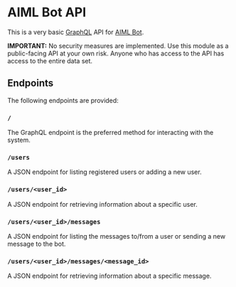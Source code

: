# AIML Bot API

This is a very basic [GraphQL](http://graphql.org/) API for 
[AIML Bot](https://github.com/hosford42/aiml_bot).

**IMPORTANT:** No security measures are implemented. Use this module
as a public-facing API at your own risk. Anyone who has access to the
API has access to the entire data set.

## Endpoints

The following endpoints are provided:

### `/`

The GraphQL endpoint is the preferred method for interacting with the system.

### `/users`

A JSON endpoint for listing registered users or adding a new user.

### `/users/<user_id>`

A JSON endpoint for retrieving information about a specific user.

### `/users/<user_id>/messages`

A JSON endpoint for listing the messages to/from a user or sending
a new message to the bot.

### `/users/<user_id>/messages/<message_id>`

A JSON endpoint for retrieving information about a specific message.
